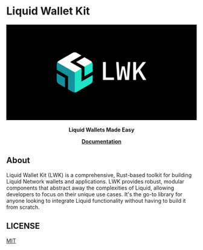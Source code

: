 # Liquid Wallet Kit
<div align="center">

  <img src="docs/src/logos/web/LWK_logo_white_on_dark_rgb.png"/>

  <p>
    <strong>Liquid Wallets Made Easy</strong>
  </p>

  <p> <strong> <a href="docs/src/SUMMARY.md">Documentation</a> </strong> </p>
</div>

## About

Liquid Wallet Kit (LWK) is a comprehensive, Rust-based toolkit for building Liquid Network wallets and applications. LWK provides robust, modular components that abstract away the complexities of Liquid, allowing developers to focus on their unique use cases. It's the go-to library for anyone looking to integrate Liquid functionality without having to build it from scratch.

## LICENSE

[MIT](LICENSE.md)
